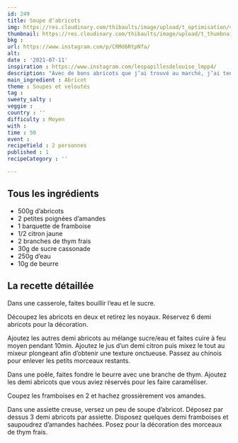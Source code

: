 ```yaml
---
id: 249
title: Soupe d'abricots
img: https://res.cloudinary.com/thibaults/image/upload/t_optimisation/v1626632817/Recipes/20210711_soupe_abricots.jpg
thumbnail: https://res.cloudinary.com/thibaults/image/upload/t_thumbnail_josie/v1626632817/Recipes/20210711_soupe_abricots.jpg
bkg : 
url: https://www.instagram.com/p/CRMd6RtpNfa/
alt: 
date : '2021-07-11'
inspiration : https://www.instagram.com/lespapillesdelouise_lmpp4/
description: "Avec de bons abricots que j’ai trouvé au marché, j’ai tenté cette recette de soupe d’abricots !"
main_ingredient : Abricot
theme : Soupes et veloutés
tag : 
sweety_salty : 
veggie : 
country : ''
difficulty : Moyen
with : 
time : 50
event : 
recipeYield : 2 personnes
published : 1
recipeCategory : ''

---
```


## Tous les ingrédients
 - 500g d’abricots
 - 2 petites poignées d’amandes
 - 1 barquette de framboise
 - 1/2 citron jaune
 - 2 branches de thym frais
 - 30g de sucre cassonade
 - 250g d’eau
 - 10g de beurre


## La recette détaillée
Dans une casserole, faites bouillir l’eau et le sucre.

Découpez les abricots en deux et retirez les noyaux. Réservez 6 demi abricots pour la décoration.

Ajoutez les autres demi abricots au mélange sucre/eau et faites cuire à feu moyen pendant 10min. Ajoutez le jus d’un demi citron puis mixez le tout au mixeur plongeant afin d’obtenir une texture onctueuse. Passez au chinois pour enlever les petits morceaux restants.

Dans une poêle, faites fondre le beurre avec une branche de thym. Ajoutez les demi abricots que vous aviez réservés pour les faire caraméliser.

Coupez les framboises en 2 et hachez grossièrement vos amandes.

Dans une assiette creuse, versez un peu de soupe d’abricot. Déposez par dessus 3 demi abricots par assiette. Disposez quelques demi framboises et saupoudrez d’amandes hachées. Posez pour la décoration des morceaux de thym frais.